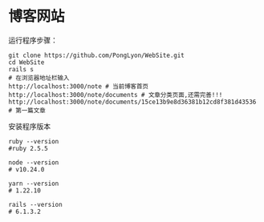 # 博客网站

运行程序步骤：
```
git clone https://github.com/PongLyon/WebSite.git
cd WebSite
rails s
# 在浏览器地址栏输入
http://localhost:3000/note # 当前博客首页
http://localhost:3000/note/documents # 文章分类页面,还需完善!!!
http://localhost:3000/note/documents/15ce13b9e8d36381b12cd8f381d43536 # 第一篇文章
```

安装程序版本

```
ruby --version 
#ruby 2.5.5
```
```
node --version 
# v10.24.0
```
```
yarn --version
# 1.22.10
```
```
rails --version
# 6.1.3.2
```

